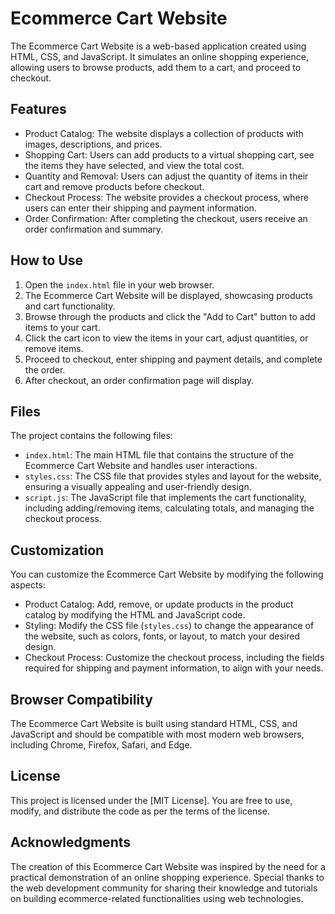 # Ecommerce Cart Website

The Ecommerce Cart Website is a web-based application created using HTML, CSS, and JavaScript. It simulates an online shopping experience, allowing users to browse products, add them to a cart, and proceed to checkout.

## Features

- Product Catalog: The website displays a collection of products with images, descriptions, and prices.
- Shopping Cart: Users can add products to a virtual shopping cart, see the items they have selected, and view the total cost.
- Quantity and Removal: Users can adjust the quantity of items in their cart and remove products before checkout.
- Checkout Process: The website provides a checkout process, where users can enter their shipping and payment information.
- Order Confirmation: After completing the checkout, users receive an order confirmation and summary.

## How to Use

1. Open the `index.html` file in your web browser.
2. The Ecommerce Cart Website will be displayed, showcasing products and cart functionality.
3. Browse through the products and click the "Add to Cart" button to add items to your cart.
4. Click the cart icon to view the items in your cart, adjust quantities, or remove items.
5. Proceed to checkout, enter shipping and payment details, and complete the order.
6. After checkout, an order confirmation page will display.

## Files

The project contains the following files:

- `index.html`: The main HTML file that contains the structure of the Ecommerce Cart Website and handles user interactions.
- `styles.css`: The CSS file that provides styles and layout for the website, ensuring a visually appealing and user-friendly design.
- `script.js`: The JavaScript file that implements the cart functionality, including adding/removing items, calculating totals, and managing the checkout process.

## Customization

You can customize the Ecommerce Cart Website by modifying the following aspects:

- Product Catalog: Add, remove, or update products in the product catalog by modifying the HTML and JavaScript code.
- Styling: Modify the CSS file (`styles.css`) to change the appearance of the website, such as colors, fonts, or layout, to match your desired design.
- Checkout Process: Customize the checkout process, including the fields required for shipping and payment information, to align with your needs.

## Browser Compatibility

The Ecommerce Cart Website is built using standard HTML, CSS, and JavaScript and should be compatible with most modern web browsers, including Chrome, Firefox, Safari, and Edge.

## License

This project is licensed under the [MIT License]. You are free to use, modify, and distribute the code as per the terms of the license.

## Acknowledgments

The creation of this Ecommerce Cart Website was inspired by the need for a practical demonstration of an online shopping experience. Special thanks to the web development community for sharing their knowledge and tutorials on building ecommerce-related functionalities using web technologies.

